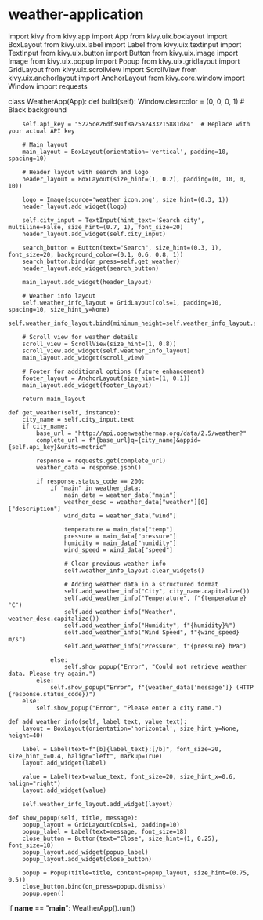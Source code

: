 # weather-application
import kivy
from kivy.app import App
from kivy.uix.boxlayout import BoxLayout
from kivy.uix.label import Label
from kivy.uix.textinput import TextInput
from kivy.uix.button import Button
from kivy.uix.image import Image
from kivy.uix.popup import Popup
from kivy.uix.gridlayout import GridLayout
from kivy.uix.scrollview import ScrollView
from kivy.uix.anchorlayout import AnchorLayout
from kivy.core.window import Window
import requests

class WeatherApp(App):
    def build(self):
        Window.clearcolor = (0, 0, 0, 1)  # Black background


        self.api_key = "5225ce26df391f8a25a2433215881d84"  # Replace with your actual API key

        # Main layout
        main_layout = BoxLayout(orientation='vertical', padding=10, spacing=10)

        # Header layout with search and logo
        header_layout = BoxLayout(size_hint=(1, 0.2), padding=(0, 10, 0, 10))

        logo = Image(source='weather_icon.png', size_hint=(0.3, 1))
        header_layout.add_widget(logo)

        self.city_input = TextInput(hint_text='Search city', multiline=False, size_hint=(0.7, 1), font_size=20)
        header_layout.add_widget(self.city_input)

        search_button = Button(text="Search", size_hint=(0.3, 1), font_size=20, background_color=(0.1, 0.6, 0.8, 1))
        search_button.bind(on_press=self.get_weather)
        header_layout.add_widget(search_button)

        main_layout.add_widget(header_layout)

        # Weather info layout
        self.weather_info_layout = GridLayout(cols=1, padding=10, spacing=10, size_hint_y=None)
        self.weather_info_layout.bind(minimum_height=self.weather_info_layout.setter('height'))

        # Scroll view for weather details
        scroll_view = ScrollView(size_hint=(1, 0.8))
        scroll_view.add_widget(self.weather_info_layout)
        main_layout.add_widget(scroll_view)

        # Footer for additional options (future enhancement)
        footer_layout = AnchorLayout(size_hint=(1, 0.1))
        main_layout.add_widget(footer_layout)

        return main_layout

    def get_weather(self, instance):
        city_name = self.city_input.text
        if city_name:
            base_url = "http://api.openweathermap.org/data/2.5/weather?"
            complete_url = f"{base_url}q={city_name}&appid={self.api_key}&units=metric"
            
            response = requests.get(complete_url)
            weather_data = response.json()
            
            if response.status_code == 200:
                if "main" in weather_data:
                    main_data = weather_data["main"]
                    weather_desc = weather_data["weather"][0]["description"]
                    wind_data = weather_data["wind"]
                    
                    temperature = main_data["temp"]
                    pressure = main_data["pressure"]
                    humidity = main_data["humidity"]
                    wind_speed = wind_data["speed"]

                    # Clear previous weather info
                    self.weather_info_layout.clear_widgets()

                    # Adding weather data in a structured format
                    self.add_weather_info("City", city_name.capitalize())
                    self.add_weather_info("Temperature", f"{temperature}°C")
                    self.add_weather_info("Weather", weather_desc.capitalize())
                    self.add_weather_info("Humidity", f"{humidity}%")
                    self.add_weather_info("Wind Speed", f"{wind_speed} m/s")
                    self.add_weather_info("Pressure", f"{pressure} hPa")

                else:
                    self.show_popup("Error", "Could not retrieve weather data. Please try again.")
            else:
                self.show_popup("Error", f"{weather_data['message']} (HTTP {response.status_code})")
        else:
            self.show_popup("Error", "Please enter a city name.")

    def add_weather_info(self, label_text, value_text):
        layout = BoxLayout(orientation='horizontal', size_hint_y=None, height=40)

        label = Label(text=f"[b]{label_text}:[/b]", font_size=20, size_hint_x=0.4, halign="left", markup=True)
        layout.add_widget(label)

        value = Label(text=value_text, font_size=20, size_hint_x=0.6, halign="right")
        layout.add_widget(value)

        self.weather_info_layout.add_widget(layout)

    def show_popup(self, title, message):
        popup_layout = GridLayout(cols=1, padding=10)
        popup_label = Label(text=message, font_size=18)
        close_button = Button(text="Close", size_hint=(1, 0.25), font_size=18)
        popup_layout.add_widget(popup_label)
        popup_layout.add_widget(close_button)

        popup = Popup(title=title, content=popup_layout, size_hint=(0.75, 0.5))
        close_button.bind(on_press=popup.dismiss)
        popup.open()

if __name__ == "__main__":
    WeatherApp().run()
